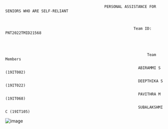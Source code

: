                                                 PERSONAL ASSISTANCE FOR SENIORS WHO ARE SELF-RELIANT



                                                             Team ID: PNT2022TMID21568




                                                                   Team Members

                                                               ABIRAMMI S	(19IT002)

                                                               DEEPTHIKA S (19IT022)

                                                               PAVITHRA M (19IT068)

                                                               SUBALAKSHMI C (19IT105)





![image](https://user-images.githubusercontent.com/88699026/202856210-58b0b1a6-a202-4b95-a1dd-9c2d4db79e95.png)










